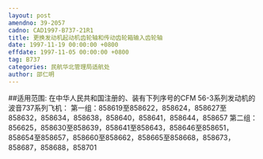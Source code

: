 ```yaml
---
layout: post
amendno: 39-2057
cadno: CAD1997-B737-21R1
title: 更换发动机起动机齿轮轴和传动齿轮箱输入齿轮轴
date: 1997-11-19 00:00:00 +0800
effdate: 1997-11-05 00:00:00 +0800
tag: B737
categories: 民航华北管理局适航处
author: 邵仁明
---
```


##适用范围:
在中华人民共和国注册的、装有下列序号的CFM 56-3系列发动机的波音737系列飞机：
第一组：858619至858622，858624，858627至858632，858634，858638，858640，858641，858644，858657
第二组：856625，858630至858639，858641至858643，858646至858651，858654至858657，858660至858662，858665至858668，858673，858687，858688，858701

